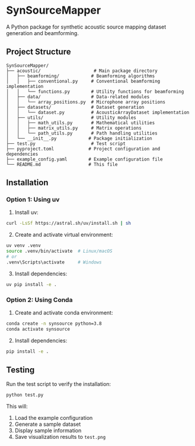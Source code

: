 # SynSourceMapper

A Python package for synthetic acoustic source mapping dataset generation and beamforming.

## Project Structure

```
SynSourceMapper/
├── acoustic/                    # Main package directory
│   ├── beamforming/            # Beamforming algorithms
│   │   ├── conventional.py     # Conventional beamforming implementation
│   │   └── functions.py        # Utility functions for beamforming
│   ├── data/                   # Data-related modules
│   │   └── array_positions.py  # Microphone array positions
│   ├── datasets/               # Dataset generation
│   │   └── dataset.py          # AcousticArrayDataset implementation
│   ├── utils/                  # Utility modules
│   │   ├── math_utils.py       # Mathematical utilities
│   │   ├── matrix_utils.py     # Matrix operations
│   │   └── path_utils.py       # Path handling utilities
│   └── __init__.py            # Package initialization
├── test.py                     # Test script
├── pyproject.toml             # Project configuration and dependencies
├── example_config.yaml        # Example configuration file
└── README.md                  # This file
```

## Installation

### Option 1: Using uv

1. Install uv:
```bash
curl -LsSf https://astral.sh/uv/install.sh | sh
```

2. Create and activate virtual environment:
```bash
uv venv .venv
source .venv/bin/activate  # Linux/macOS
# or
.venv\Scripts\activate     # Windows
```

3. Install dependencies:
```bash
uv pip install -e .
```

### Option 2: Using Conda

1. Create and activate conda environment:
```bash
conda create -n synsource python=3.8
conda activate synsource
```

2. Install dependencies:
```bash
pip install -e .
```

## Testing

Run the test script to verify the installation:
```bash
python test.py
```

This will:
1. Load the example configuration
2. Generate a sample dataset
3. Display sample information
4. Save visualization results to `test.png`
